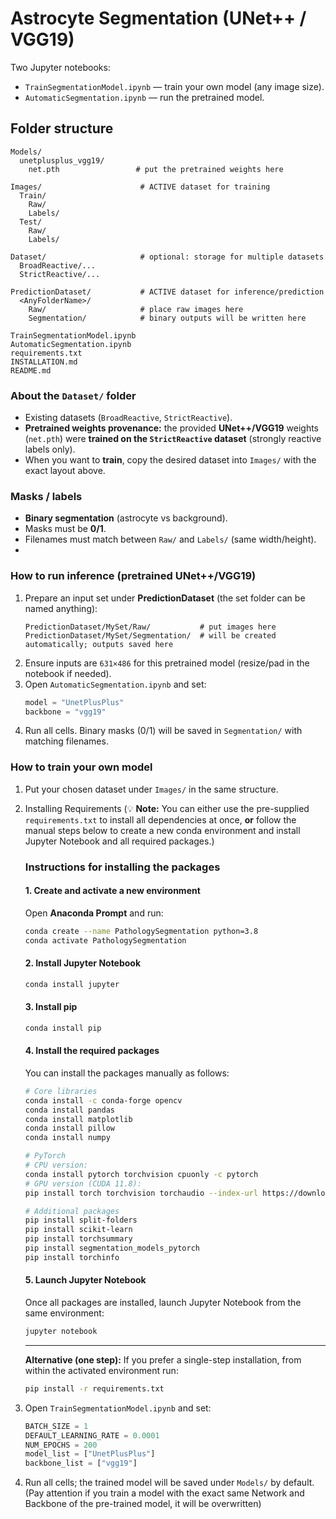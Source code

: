 # Astrocyte Segmentation (UNet++ / VGG19)

Two Jupyter notebooks:
- `TrainSegmentationModel.ipynb` — train your own model (any image size).
- `AutomaticSegmentation.ipynb` — run the pretrained model.

## Folder structure
```text
Models/
  unetplusplus_vgg19/
    net.pth                 # put the pretrained weights here

Images/                      # ACTIVE dataset for training
  Train/
    Raw/
    Labels/
  Test/
    Raw/
    Labels/

Dataset/                     # optional: storage for multiple datasets
  BroadReactive/...
  StrictReactive/...

PredictionDataset/           # ACTIVE dataset for inference/prediction
  <AnyFolderName>/
    Raw/                     # place raw images here
    Segmentation/            # binary outputs will be written here

TrainSegmentationModel.ipynb
AutomaticSegmentation.ipynb
requirements.txt
INSTALLATION.md
README.md
```

### About the `Dataset/` folder
- Existing datasets (`BroadReactive`, `StrictReactive`).
- **Pretrained weights provenance:** the provided **UNet++/VGG19** weights (`net.pth`) were **trained on the `StrictReactive` dataset** (strongly reactive labels only).
- When you want to **train**, copy the desired dataset into `Images/` with the exact layout above.

### Masks / labels
- **Binary segmentation** (astrocyte vs background).
- Masks must be **0/1**.
- Filenames must match between `Raw/` and `Labels/` (same width/height).
- 
### How to run inference (pretrained UNet++/VGG19)
1. Prepare an input set under **PredictionDataset** (the set folder can be named anything):
   ```text
   PredictionDataset/MySet/Raw/           # put images here
   PredictionDataset/MySet/Segmentation/  # will be created automatically; outputs saved here
   ```
2. Ensure inputs are `631×486` for this pretrained model (resize/pad in the notebook if needed).
3. Open `AutomaticSegmentation.ipynb` and set:
   ```python
   model = "UnetPlusPlus"
   backbone = "vgg19"
   ```
4. Run all cells. Binary masks (0/1) will be saved in `Segmentation/` with matching filenames.

### How to train your own model
1. Put your chosen dataset under `Images/` in the same structure.



2. Installing Requirements (💡 **Note:** You can either use the pre-supplied `requirements.txt` to install all dependencies at once, **or** follow the manual steps below to create a new conda environment and install Jupyter Notebook and all required packages.)

   ### Instructions for installing the packages
   #### 1. Create and activate a new environment
   Open **Anaconda Prompt** and run:
   ```bash
   conda create --name PathologySegmentation python=3.8
   conda activate PathologySegmentation
   ```


   #### 2. Install Jupyter Notebook
   ```bash
   conda install jupyter
   ```

   #### 3. Install pip
   ```bash
   conda install pip
   ```

   #### 4. Install the required packages
   You can install the packages manually as follows:
   ```bash
   # Core libraries
   conda install -c conda-forge opencv
   conda install pandas
   conda install matplotlib
   conda install pillow
   conda install numpy

   # PyTorch
   # CPU version:
   conda install pytorch torchvision cpuonly -c pytorch
   # GPU version (CUDA 11.8):
   pip install torch torchvision torchaudio --index-url https://download.pytorch.org/whl/cu118

   # Additional packages
   pip install split-folders
   pip install scikit-learn
   pip install torchsummary
   pip install segmentation_models_pytorch
   pip install torchinfo
   ```

   #### 5. Launch Jupyter Notebook
   Once all packages are installed, launch Jupyter Notebook from the same environment:
   ```bash
   jupyter notebook
   ```

   ---

   **Alternative (one step):**
   If you prefer a single-step installation, from within the activated environment run:
   ```bash
   pip install -r requirements.txt
   ```

3. Open `TrainSegmentationModel.ipynb` and set:
   ```python
   BATCH_SIZE = 1
   DEFAULT_LEARNING_RATE = 0.0001
   NUM_EPOCHS = 200
   model_list = ["UnetPlusPlus"]
   backbone_list = ["vgg19"]
   ```
4. Run all cells; the trained model will be saved under `Models/` by default. (Pay attention if you train a model with the exact same Network and Backbone of the pre-trained model, it will be overwritten)

